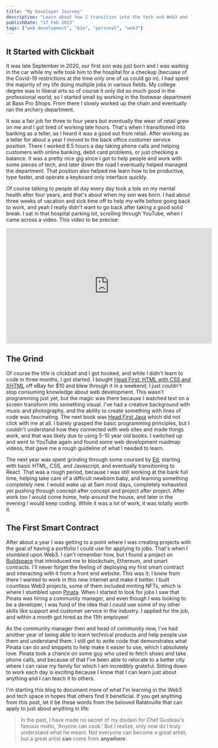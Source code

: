```yaml
---
title: "My Developer Journey"
description: "Learn about how I transition into the tech and Web3 and learned web development"
publishDate: "27 Feb 2023"
tags: ["web development", "bio", "personal", "web3"]
---
```


## It Started with Clickbait

It was late September in 2020, our first son was just born and I was waiting in the car while my wife took him to the hospital for a checkup (becuase of the Covid-19 restrictions at the time only one of us could go in). I had spent the majority of my life doing multiple jobs in various fields. My college degree was in liberal arts so of course it only did so much good in the professional world, so I started small by working in the footwear department at Bass Pro Shops. From there I slowly worked up the chain and eventually ran the archery department. 

It was a fair job for three to four years but eventually the wear of retail grew on me and I got tired of working late hours. That's when I transitioned into banking as a teller, as I heard it was a good out from retail. After working as a teller for about a year I moved to the back office customer service position. There I worked 8.5 hours a day taking phone calls and helping customers with online banking, debit card problems, or just checking a balance. It was a pretty nice gig since I got to help people and work with some pieces of tech, and later down the road I eventually helped managed the department. That position also helped me learn how to be productive, type faster, and operate a keyboard only interface quickly. 

Of course talking to people all day every day took a tole on my mental health after four years, and that's about when my son was born. I had about three weeks of vacation and sick time off to help my wife before going back to work, and yeah I really didn't want to go back after taking a good solid break. I sat in that hospital parking lot, scrolling through YouTube, when I came across a video. This video to be precise: 


<iframe width="560" height="315" src="https://www.youtube.com/embed/nupkQD_Mnhg" title="YouTube video player" frameborder="0" allow="accelerometer; autoplay; clipboard-write; encrypted-media; gyroscope; picture-in-picture; web-share" allowfullscreen></iframe>

## The Grind
Of course the title is clickbait and I got hooked, and while I didn't learn to code in three months, I got started. I bought [Head First: HTML with CSS and XHTML](https://www.amazon.com/Head-First-HTML-CSS-Standards-Based/dp/0596159900) off eBay for $10 and blew through it in a weekend; I just couldn't stop consuming knowledge about web development. This wasn't programming just yet, but the magic was there because I watched text on a screen transform into something visual. I've had a creative background with music and photography, and the ability to create something with lines of code was fascinating. The next book was [Head First Java](https://www.amazon.com/Head-First-Java-Brain-Learners/dp/0596004656?keywords=head+first+java&qid=1677605428&sr=8-5) which did not click with me at all. I barely grasped the basic programming principles, but I couldn't understand how they connected with web sites and made things work, and that was likely due to using 5-10 year old books. I switched up and went to YouTube again and found some web development roadmap videos, that gave me a rough guideline of what I needed to learn. 

The next year was spent grinding through some coursed by [Ed](https://developedbyed.com/), starting with basic HTML, CSS, and Javascript, and eventually transitioning to React. That was a rough period, because I was still working at the bank full time, helping take care of a difficult newborn baby, and learning something completely new. I would wake up at 5am most days, completely exhausted yet pushing through concept after concept and project after project. After work too I would come home, help around the house, and later in the evening I would keep coding. While it was a lot of work, it was totally worth it. 

## The First Smart Contract
After about a year I was getting to a point where I was creating projects with the goal of having a portfolio I could use for applying to jobs. That's when I stumbled upon Web3. I can't remember how, but I found a project on [Buildspace](https://buildspace.so) that introduced me to blockchain, Ethereum, and smart contracts. I'll never forget the feeling of deploying my first smart contract and interacting with it from a front end website. This was it; I knew from there I wanted to work in this new internet and make it better. I built countless Web3 projects, some of them included minting NFTs, which is where I stumbled upon [Pinata](https://pinata.cloud). When I started to look for jobs I saw that Pinata was hiring a community manager, and even though I was looking to be a developer, I was fond of the idea that I could use some of my other skills like support and customer service in the industry. I applied for the job, and within a month got hired as the 11th employee!

As the community manager then and head of community now, I've had another year of being able to learn technical products and help people use them and understand them. I still get to write code that demonstrates what Pinata can do and snippets to help make it easier to use, which I absolutely love. Pinata took a chance on some guy who used to fetch shoes and take phone calls, and because of that I've been able to relocate to a better city where I can raise my family for which I am incredibly grateful. Sitting down to work each day is exciting because I know that I can learn just about anything and I can teach it to others.

I'm starting this blog to document more of what I'm learning in the Web3 and tech space in hopes that others find it beneficial. If you get anything from this post, let it be these words from the beloved Ratatouille that can apply to just about anything in life: 
> In the past, I have made no secret of my disdain for Chef Gusteau's famous motto, 'Anyone can cook.' But I realize, only now do I truly understand what he meant. Not everyone can become a great artist; but a great artist **can** come from **anywhere**.
